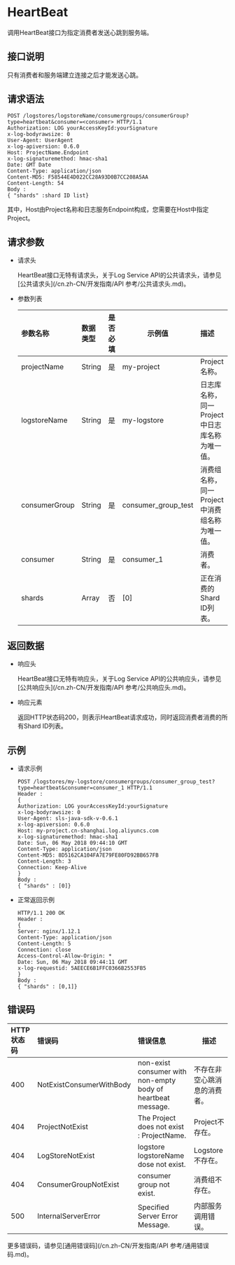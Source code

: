 # HeartBeat

调用HeartBeat接口为指定消费者发送心跳到服务端。

## 接口说明

只有消费者和服务端建立连接之后才能发送心跳。

## 请求语法

```
POST /logstores/logstoreName/consumergroups/consumerGroup?type=heartbeat&consumer=<consumer> HTTP/1.1
Authorization: LOG yourAccessKeyId:yourSignature
x-log-bodyrawsize: 0
User-Agent: UserAgent
x-log-apiversion: 0.6.0
Host: ProjectName.Endpoint
x-log-signaturemethod: hmac-sha1
Date: GMT Date
Content-Type: application/json
Content-MD5: F58544E4D022CC28A93D0B7CC208A5AA
Content-Length: 54
Body :
{ "shards" :shard ID list} 
```

其中，Host由Project名称和日志服务Endpoint构成，您需要在Host中指定Project。

## 请求参数

-   请求头

    HeartBeat接口无特有请求头，关于Log Service API的公共请求头，请参见[公共请求头](/cn.zh-CN/开发指南/API 参考/公共请求头.md)。

-   参数列表

    |参数名称|数据类型|是否必填|示例值|描述|
    |:---|:---|:---|---|:-|
    |projectName|String|是|my-project|Project名称。|
    |logstoreName|String|是|my-logstore|日志库名称，同一Project中日志库名称为唯一值。|
    |consumerGroup|String|是|consumer\_group\_test|消费组名称，同一Project中消费组名称为唯一值。|
    |consumer|String|是|consumer\_1|消费者。|
    |shards|Array|否|\[0\]|正在消费的Shard ID列表。|


## 返回数据

-   响应头

    HeartBeat接口无特有响应头，关于Log Service API的公共响应头，请参见[公共响应头](/cn.zh-CN/开发指南/API 参考/公共响应头.md)。

-   响应元素

    返回HTTP状态码200，则表示HeartBeat请求成功，同时返回消费者消费的所有Shard ID列表。


## 示例

-   请求示例

    ```
    POST /logstores/my-logstore/consumergroups/consumer_group_test?type=heartbeat&consumer=consumer_1 HTTP/1.1
    Header :
    {
    Authorization: LOG yourAccessKeyId:yourSignature
    x-log-bodyrawsize: 0
    User-Agent: sls-java-sdk-v-0.6.1
    x-log-apiversion: 0.6.0
    Host: my-project.cn-shanghai.log.aliyuncs.com
    x-log-signaturemethod: hmac-sha1
    Date: Sun, 06 May 2018 09:44:10 GMT
    Content-Type: application/json
    Content-MD5: 8D5162CA104FA7E79FE80FD92BB657FB
    Content-Length: 3
    Connection: Keep-Alive
    }
    Body :
    { "shards" : [0]}
    ```

-   正常返回示例

    ```
    HTTP/1.1 200 OK
    Header :
    {
    Server: nginx/1.12.1
    Content-Type: application/json
    Content-Length: 5
    Connection: close
    Access-Control-Allow-Origin: *
    Date: Sun, 06 May 2018 09:44:11 GMT
    x-log-requestid: 5AEECE6B1FFC0366B2553FB5
    }
    Body :
    { "shards" : [0,1]}
    ```


## 错误码

|HTTP状态码|错误码|错误信息|描述|
|:------|:--|:---|--|
|400|NotExistConsumerWithBody|non-exist consumer with non-empty body of heartbeat message.|不存在非空心跳消息的消费者。|
|404|ProjectNotExist|The Project does not exist : ProjectName.|Project不存在。|
|404|LogStoreNotExist|logstore logstoreName dose not exist.|Logstore不存在。|
|404|ConsumerGroupNotExist|consumer group not exist.|消费组不存在。|
|500|InternalServerError|Specified Server Error Message.|内部服务调用错误。|

更多错误码，请参见[通用错误码](/cn.zh-CN/开发指南/API 参考/通用错误码.md)。


